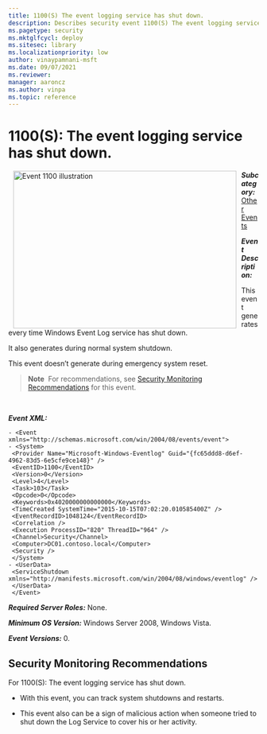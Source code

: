 ```yaml
---
title: 1100(S) The event logging service has shut down. 
description: Describes security event 1100(S) The event logging service has shut down.
ms.pagetype: security
ms.mktglfcycl: deploy
ms.sitesec: library
ms.localizationpriority: low
author: vinaypamnani-msft
ms.date: 09/07/2021
ms.reviewer: 
manager: aaroncz
ms.author: vinpa
ms.topic: reference
---
```


# 1100(S): The event logging service has shut down.


<img src="images/event-1100.png" alt="Event 1100 illustration" width="449" height="317" hspace="10" align="left" />

***Subcategory:***&nbsp;[Other Events](other-events.md)

***Event Description:***

This event generates every time Windows Event Log service has shut down.

It also generates during normal system shutdown.

This event doesn’t generate during emergency system reset.

> **Note**&nbsp;&nbsp;For recommendations, see [Security Monitoring Recommendations](#security-monitoring-recommendations) for this event.

<br clear="all">

***Event XML:***
```
- <Event xmlns="http://schemas.microsoft.com/win/2004/08/events/event">
- <System>
 <Provider Name="Microsoft-Windows-Eventlog" Guid="{fc65ddd8-d6ef-4962-83d5-6e5cfe9ce148}" /> 
 <EventID>1100</EventID> 
 <Version>0</Version> 
 <Level>4</Level> 
 <Task>103</Task> 
 <Opcode>0</Opcode> 
 <Keywords>0x4020000000000000</Keywords> 
 <TimeCreated SystemTime="2015-10-15T07:02:20.010585400Z" /> 
 <EventRecordID>1048124</EventRecordID> 
 <Correlation /> 
 <Execution ProcessID="820" ThreadID="964" /> 
 <Channel>Security</Channel> 
 <Computer>DC01.contoso.local</Computer> 
 <Security /> 
 </System>
- <UserData>
 <ServiceShutdown xmlns="http://manifests.microsoft.com/win/2004/08/windows/eventlog" /> 
 </UserData>
 </Event>

```

***Required Server Roles:*** None.

***Minimum OS Version:*** Windows Server 2008, Windows Vista.

***Event Versions:*** 0.

## Security Monitoring Recommendations

For 1100(S): The event logging service has shut down.

-   With this event, you can track system shutdowns and restarts.

-   This event also can be a sign of malicious action when someone tried to shut down the Log Service to cover his or her activity.

